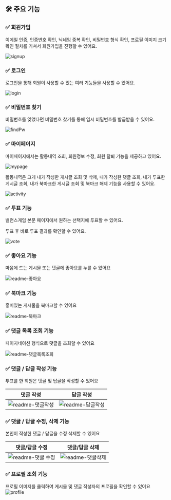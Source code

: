 ## 🛠️ 주요 기능

### ✅ 회원가입

이메일 인증, 인증번호 확인, 닉네임 중복 확인, 비밀번호 형식 확인, 프로필 이미지 크기 확인 절차를 거쳐서 회원가입을 진행할 수 있어요.<br/>

![signup](https://github.com/CHZZK-Study/Balance-Talk-Frontend/assets/84820008/fbc1af36-81bc-4fe0-a4c1-ed8272b3e2c6)


### ✅ 로그인
로그인을 통해 회원이 사용할 수 있는 여러 기능들을 사용할 수 있어요.<br/>

![login](https://github.com/CHZZK-Study/Balance-Talk-Frontend/assets/84820008/3fd0cbd3-259b-44b1-b675-10796153268b)

### ✅ 비밀번호 찾기
비밀번호를 잊었다면 비밀번호 찾기를 통해 임시 비밀번호를 발급받을 수 있어요.<br/>

![findPw](https://github.com/CHZZK-Study/Balance-Talk-Frontend/assets/84820008/ff3cb250-bc3f-4f89-bccd-e7f77750ccc5)

### ✅ 마이페이지

마이페이지에서는 활동내역 조회, 회원정보 수정, 회원 탈퇴 기능을 제공하고 있어요.<br/> 

![mypage](https://github.com/CHZZK-Study/Balance-Talk-Frontend/assets/84820008/9ab0b4fb-6fd5-4293-8e9a-e7d243e02c74)

활동내역은 크게 내가 작성한 게시글 조회 및 삭제, 내가 작성한 댓글 조회, 내가 투표한 게시글 조회, 내가 북마크한 게시글 조회 및 북마크 해제 기능을 사용할 수 있어요.<br/>

![activity](https://github.com/CHZZK-Study/Balance-Talk-Frontend/assets/84820008/b0f4a2f6-7940-4fe6-be0a-89af45c77ca6)

### ✅ 투표 기능

밸런스게임 본문 페이지에서 원하는 선택지에 투표할 수 있어요.

투표 후 바로 투표 결과를 확인할 수 있어요.

![vote](https://github.com/CHZZK-Study/Balance-Talk-Frontend/assets/84820008/8efedb10-b66b-447f-9c46-a3108890cd7f)


### ✅ 좋아요 기능

마음에 드는 게시물 또는 댓글에 좋아요를 누를 수 있어요

![readme-좋아요](https://github.com/CHZZK-Study/Balance-Talk-Frontend/assets/84820008/3cfe5446-91b9-496e-a056-f7bfbefe3079)

### ✅ 북마크 기능

흥미있는 게시물을 북마크할 수 있어요

![readme-북마크](https://github.com/CHZZK-Study/Balance-Talk-Frontend/assets/84820008/5f347554-4bb1-4d50-9cdd-fa617469dc83)

### ✅ 댓글 목록 조회 기능

페이지네이션 형식으로 댓글을 조회할 수 있어요

![readme-댓글목록조회](https://github.com/CHZZK-Study/Balance-Talk-Frontend/assets/84820008/ae9c6336-b0ca-4da2-822e-95bbc5dba32e)

### ✅ 댓글 / 답글 작성 기능

투표를 한 회원은 댓글 및 답글을 작성할 수 있어요

|댓글 작성|답글 작성|
|------|------|
|![readme-댓글작성](https://github.com/CHZZK-Study/Balance-Talk-Frontend/assets/84820008/c1ff6094-c637-4fb1-94c7-a5e2702eaed9)|![readme-답글작성](https://github.com/CHZZK-Study/Balance-Talk-Frontend/assets/84820008/fc7f0c2f-b7ae-4f91-9cb3-fe5a39ca7464)|

### ✅ 댓글 / 답글 수정, 삭제 기능

본인이 작성한 댓글 / 답글을 수정 삭제할 수 있어요

|댓글/답글 수정|댓글/답글 삭제|
|------|------|
|![readme-댓글 수정](https://github.com/CHZZK-Study/Balance-Talk-Frontend/assets/84820008/1e9723d6-d2ba-49b7-b466-06bc5f9297de)|![readme-댓글삭제](https://github.com/CHZZK-Study/Balance-Talk-Frontend/assets/84820008/00ed47b1-2206-40c2-8eff-51fb527180b6)|

### ✅ 프로필 조회 기능

프로필 이미지를 클릭하여 게시물 및 댓글 작성자의 프로필을 확인할 수 있어요
![profile](https://github.com/CHZZK-Study/Balance-Talk-Frontend/assets/84820008/110ce4b6-27bd-4047-ae00-d66f45f290ae)

